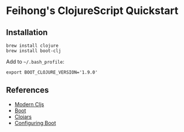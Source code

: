 # Feihong's ClojureScript Quickstart

## Installation

```
brew install clojure
brew install boot-clj
```

Add to `~/.bash_profile`:

```
export BOOT_CLOJURE_VERSION='1.9.0'
```

## References

- [Modern Cljs](https://github.com/magomimmo/modern-cljs/tree/master/doc/second-edition)
- [Boot](https://github.com/boot-clj/boot)
- [Clojars](https://clojars.org/)
- [Configuring Boot](https://github.com/boot-clj/boot/wiki/Configuring-Boot)

